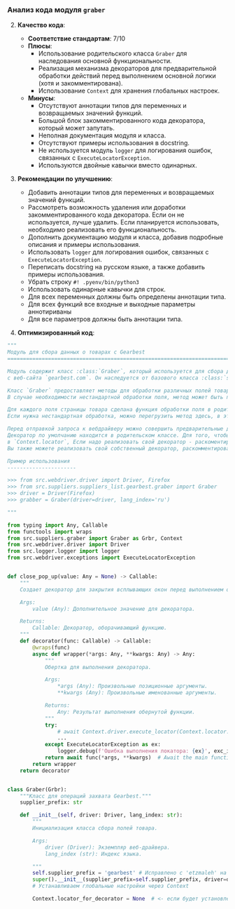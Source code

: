 ### **Анализ кода модуля `graber`**

2. **Качество кода**:
   - **Соответствие стандартам**: 7/10
   - **Плюсы**:
     - Использование родительского класса `Graber` для наследования основной функциональности.
     - Реализация механизма декораторов для предварительной обработки действий перед выполнением основной логики (хотя и закомментирована).
     - Использование `Context` для хранения глобальных настроек.
   - **Минусы**:
     - Отсутствуют аннотации типов для переменных и возвращаемых значений функций.
     - Большой блок закомментированного кода декоратора, который может запутать.
     - Неполная документация модуля и класса.
     - Отсутствуют примеры использования в docstring.
     - Не используется модуль `logger` для логирования ошибок, связанных с `ExecuteLocatorException`.
     - Используются двойные кавычки вместо одинарных.

3. **Рекомендации по улучшению**:
   - Добавить аннотации типов для переменных и возвращаемых значений функций.
   - Рассмотреть возможность удаления или доработки закомментированного кода декоратора. Если он не используется, лучше удалить. Если планируется использовать, необходимо реализовать его функциональность.
   - Дополнить документацию модуля и класса, добавив подробные описания и примеры использования.
   - Использовать `logger` для логирования ошибок, связанных с `ExecuteLocatorException`.
   - Переписать docstring на русском языке, а также добавить примеры использования.
   - Убрать строку `#! .pyenv/bin/python3`
   - Использовать одинарные кавычки для строк.
   - Для всех переменных должны быть определены аннотации типа.
   - Для всех функций все входные и выходные параметры аннотириваны
   - Для все параметров должны быть аннотации типа.

4. **Оптимизированный код**:

```python
"""
Модуль для сбора данных о товарах с Gearbest
=========================================================================================

Модуль содержит класс :class:`Graber`, который используется для сбора данных о товарах
с веб-сайта `gearbest.com`. Он наследуется от базового класса :class:`src.suppliers.graber.Graber`.

Класс `Graber` предоставляет методы для обработки различных полей товара на странице.
В случае необходимости нестандартной обработки поля, метод может быть переопределен.

Для каждого поля страницы товара сделана функция обработки поля в родительском `Graber`.
Если нужна нестандартная обработка, можно перегрузить метод здесь, в этом классе.

Перед отправкой запроса к вебдрайверу можно совершить предварительные действия через декоратор.
Декоратор по умолчанию находится в родительском классе. Для того, чтобы декоратор сработал надо передать значение
в `Context.locator`, Если надо реализовать свой декоратор - раскоментируйте строки с декоратором и переопределите его поведение.
Вы также можете реализовать свой собственный декоратор, раскомментировав соответствующие строки кода

Пример использования
----------------------

>>> from src.webdriver.driver import Driver, Firefox
>>> from src.suppliers.suppliers_list.gearbest.graber import Graber
>>> driver = Driver(Firefox)
>>> grabber = Graber(driver=driver, lang_index='ru')

"""

from typing import Any, Callable
from functools import wraps
from src.suppliers.graber import Graber as Grbr, Context
from src.webdriver.driver import Driver
from src.logger.logger import logger
from src.webdriver.exceptions import ExecuteLocatorException


def close_pop_up(value: Any = None) -> Callable:
    """
    Создает декоратор для закрытия всплывающих окон перед выполнением основной логики функции.

    Args:
        value (Any): Дополнительное значение для декоратора.

    Returns:
        Callable: Декоратор, оборачивающий функцию.
    """
    def decorator(func: Callable) -> Callable:
        @wraps(func)
        async def wrapper(*args: Any, **kwargs: Any) -> Any:
            """
            Обертка для выполнения декоратора.

            Args:
                *args (Any): Произвольные позиционные аргументы.
                **kwargs (Any): Произвольные именованные аргументы.

            Returns:
                Any: Результат выполнения обернутой функции.
            """
            try:
                # await Context.driver.execute_locator(Context.locator.close_pop_up)  # Await async pop-up close
                ...
            except ExecuteLocatorException as ex:
                logger.debug(f'Ошибка выполнения локатора: {ex}', exc_info=True)
            return await func(*args, **kwargs)  # Await the main function
        return wrapper
    return decorator


class Graber(Grbr):
    """Класс для операций захвата Gearbest."""
    supplier_prefix: str

    def __init__(self, driver: Driver, lang_index: str):
        """
        Инициализация класса сбора полей товара.

        Args:
            driver (Driver): Экземпляр веб-драйвера.
            lang_index (str): Индекс языка.

        """
        self.supplier_prefix = 'gearbest' # Исправлено с 'etzmaleh' на 'gearbest' для соответствия supplier
        super().__init__(supplier_prefix=self.supplier_prefix, driver=driver, lang_index=lang_index)
        # Устанавливаем глобальные настройки через Context

        Context.locator_for_decorator = None  # <- если будет установлено значение - то оно выполнится в декораторе `@close_pop_up`